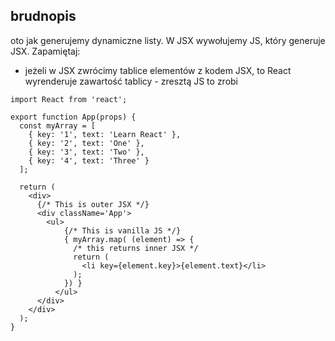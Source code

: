 ## brudnopis
oto jak generujemy dynamiczne listy. W JSX wywołujemy JS, który generuje JSX. 
Zapamiętaj:
* jeżeli w JSX zwrócimy tablice elementów z kodem JSX, to React wyrenderuje zawartość tablicy - zresztą JS to zrobi

```
import React from 'react';

export function App(props) {
  const myArray = [
    { key: '1', text: 'Learn React' }, 
    { key: '2', text: 'One' },
    { key: '3', text: 'Two' },
    { key: '4', text: 'Three' }
  ];

  return (
    <div>
      {/* This is outer JSX */}
      <div className='App'>
        <ul>
            {/* This is vanilla JS */}
            { myArray.map( (element) => {
              /* this returns inner JSX */
              return (
                <li key={element.key}>{element.text}</li>
              ); 
            }) }
          </ul>
      </div>
    </div>
  );
}
```